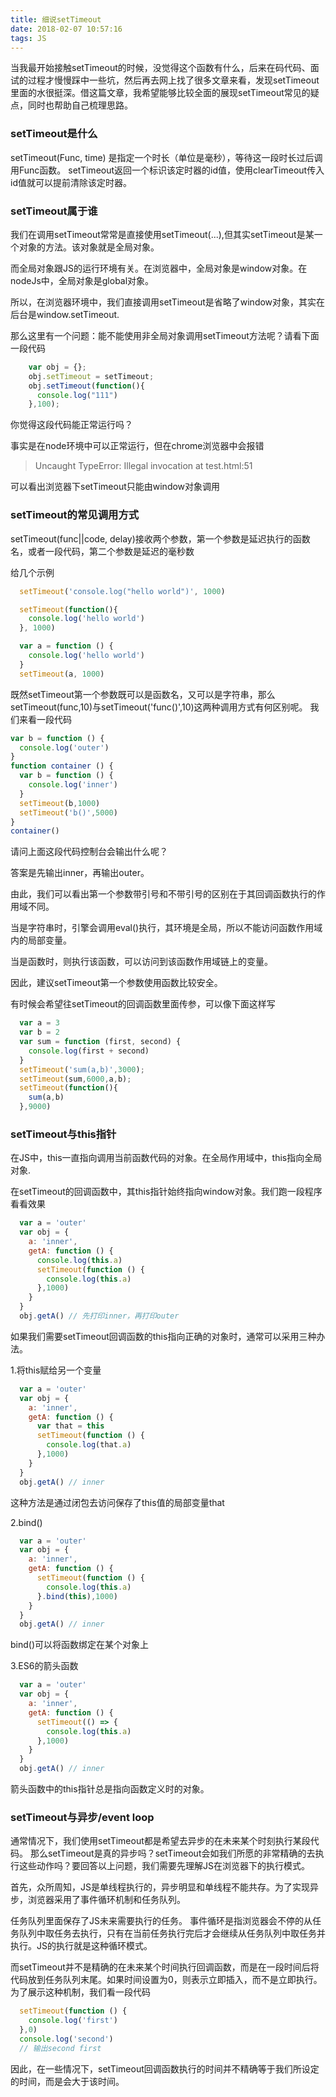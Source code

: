 ```yaml
---
title: 细说setTimeout
date: 2018-02-07 10:57:16
tags: JS
---
```

当我最开始接触setTimeout的时候，没觉得这个函数有什么，后来在码代码、面试的过程才慢慢踩中一些坑，然后再去网上找了很多文章来看，发现setTimeout里面的水很挺深。借这篇文章，我希望能够比较全面的展现setTimeout常见的疑点，同时也帮助自己梳理思路。  

### setTimeout是什么
setTimeout(Func, time) 是指定一个时长（单位是毫秒），等待这一段时长过后调用Func函数。
setTimeout返回一个标识该定时器的id值，使用clearTimeout传入id值就可以提前清除该定时器。

### setTimeout属于谁
我们在调用setTimeout常常是直接使用setTimeout(...),但其实setTimeout是某一个对象的方法。该对象就是全局对象。

而全局对象跟JS的运行环境有关。在浏览器中，全局对象是window对象。在nodeJs中，全局对象是global对象。

所以，在浏览器环境中，我们直接调用setTimeout是省略了window对象，其实在后台是window.setTimeout.

那么这里有一个问题：能不能使用非全局对象调用setTimeout方法呢？请看下面一段代码
```javascript
    var obj = {};
    obj.setTimeout = setTimeout;
    obj.setTimeout(function(){
      console.log("111")
    },100);
```
你觉得这段代码能正常运行吗？

事实是在node环境中可以正常运行，但在chrome浏览器中会报错
> Uncaught TypeError: Illegal invocation at test.html:51

可以看出浏览器下setTimeout只能由window对象调用

### setTimeout的常见调用方式
setTimeout(func||code, delay)接收两个参数，第一个参数是延迟执行的函数名，或者一段代码，第二个参数是延迟的毫秒数

给几个示例
```javascript
  setTimeout('console.log("hello world")', 1000)

  setTimeout(function(){
    console.log('hello world')
  }, 1000)

  var a = function () {
    console.log('hello world')
  }
  setTimeout(a, 1000)
```
既然setTimeout第一个参数既可以是函数名，又可以是字符串，那么setTimeout(func,10)与setTimeout('func()',10)这两种调用方式有何区别呢。
我们来看一段代码
```javascript
var b = function () {
  console.log('outer')
}
function container () {
  var b = function () {
    console.log('inner')
  }
  setTimeout(b,1000)
  setTimeout('b()',5000)
}
container()
```
请问上面这段代码控制台会输出什么呢？

答案是先输出inner，再输出outer。

由此，我们可以看出第一个参数带引号和不带引号的区别在于其回调函数执行的作用域不同。

当是字符串时，引擎会调用eval()执行，其环境是全局，所以不能访问函数作用域内的局部变量。

当是函数时，则执行该函数，可以访问到该函数作用域链上的变量。

因此，建议setTimeout第一个参数使用函数比较安全。

有时候会希望往setTimeout的回调函数里面传参，可以像下面这样写
```javascript
  var a = 3
  var b = 2
  var sum = function (first, second) {
    console.log(first + second)
  }
  setTimeout('sum(a,b)',3000);
  setTimeout(sum,6000,a,b);
  setTimeout(function(){
    sum(a,b)
  },9000)
```

### setTimeout与this指针

在JS中，this一直指向调用当前函数代码的对象。在全局作用域中，this指向全局对象.

在setTimeout的回调函数中，其this指针始终指向window对象。我们跑一段程序看看效果
```javascript
  var a = 'outer'
  var obj = {
    a: 'inner',
    getA: function () {
      console.log(this.a)
      setTimeout(function () {
        console.log(this.a)
      },1000)
    }
  }
  obj.getA() // 先打印inner，再打印outer
```
如果我们需要setTimeout回调函数的this指向正确的对象时，通常可以采用三种办法。

1.将this赋给另一个变量
```javascript
  var a = 'outer'
  var obj = {
    a: 'inner',
    getA: function () {
      var that = this
      setTimeout(function () {
        console.log(that.a)
      },1000)
    }
  }
  obj.getA() // inner
```
这种方法是通过闭包去访问保存了this值的局部变量that

2.bind()
```javascript
  var a = 'outer'
  var obj = {
    a: 'inner',
    getA: function () {
      setTimeout(function () {
        console.log(this.a)
      }.bind(this),1000)
    }
  }
  obj.getA() // inner
```
bind()可以将函数绑定在某个对象上

3.ES6的箭头函数
```javascript
  var a = 'outer'
  var obj = {
    a: 'inner',
    getA: function () {
      setTimeout(() => {
        console.log(this.a)
      },1000)
    }
  }
  obj.getA() // inner
```
箭头函数中的this指针总是指向函数定义时的对象。

### setTimeout与异步/event loop
通常情况下，我们使用setTimeout都是希望去异步的在未来某个时刻执行某段代码。
那么setTimeout是真的异步吗？setTimeout会如我们所愿的非常精确的去执行这些动作吗？要回答以上问题，我们需要先理解JS在浏览器下的执行模式。

首先，众所周知，JS是单线程执行的，异步明显和单线程不能共存。为了实现异步，浏览器采用了事件循环机制和任务队列。

任务队列里面保存了JS未来需要执行的任务。
事件循环是指浏览器会不停的从任务队列中取任务去执行，只有在当前任务执行完后才会继续从任务队列中取任务并执行。JS的执行就是这种循环模式。

而setTimeout并不是精确的在未来某个时间执行回调函数，而是在一段时间后将代码放到任务队列末尾。如果时间设置为0，则表示立即插入，而不是立即执行。
为了展示这种机制，我们看一段代码
```javascript
  setTimeout(function () {
    console.log('first')
  },0)
  console.log('second')
  // 输出second first
```
因此，在一些情况下，setTimeout回调函数执行的时间并不精确等于我们所设定的时间，而是会大于该时间。